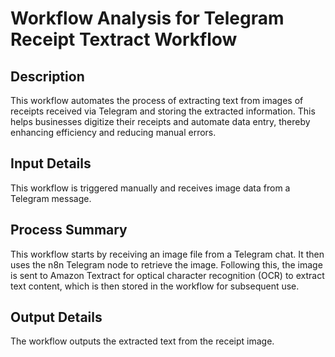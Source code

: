 # Workflow Analysis for Telegram Receipt Textract Workflow

## Description
This workflow automates the process of extracting text from images of receipts received via Telegram and storing the extracted information. This helps businesses digitize their receipts and automate data entry, thereby enhancing efficiency and reducing manual errors.

## Input Details
This workflow is triggered manually and receives image data from a Telegram message.

## Process Summary
This workflow starts by receiving an image file from a Telegram chat. It then uses the n8n Telegram node to retrieve the image. Following this, the image is sent to Amazon Textract for optical character recognition (OCR) to extract text content, which is then stored in the workflow for subsequent use.

## Output Details
The workflow outputs the extracted text from the receipt image.
